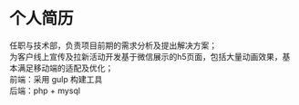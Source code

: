 # 个人简历

任职与技术部，负责项目前期的需求分析及提出解决方案；  
为客户线上宣传及拉新活动开发基于微信展示的h5页面，包括大量动画效果，基本满足移动端的适配及优化；  
前端：采用 gulp 构建工具  
后端：php + mysql  
